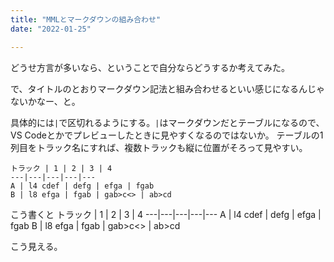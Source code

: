 ```yaml
---
title: "MMLとマークダウンの組み合わせ"
date: "2022-01-25"

---
```


どうせ方言が多いなら、ということで自分ならどうするか考えてみた。

で、タイトルのとおりマークダウン記法と組み合わせるといい感じになるんじゃないかなー、と。

具体的には`|`で区切れるようにする。`|`はマークダウンだとテーブルになるので、VS Codeとかでプレビューしたときに見やすくなるのではないか。
テーブルの1列目をトラック名にすれば、複数トラックも縦に位置がそろって見やすい。

```
トラック | 1 | 2 | 3 | 4
---|---|---|---|---
A | l4 cdef | defg | efga | fgab
B | l8 efga | fgab | gab>c<> | ab>cd
```
こう書くと
トラック | 1 | 2 | 3 | 4
---|---|---|---|---
A | l4 cdef | defg | efga | fgab
B | l8 efga | fgab | gab>c<> | ab>cd

こう見える。
